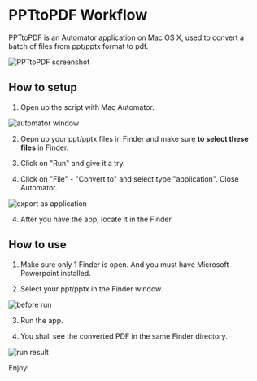 # PPTtoPDF Workflow

PPTtoPDF is an Automator application on Mac OS X, used to convert a batch of files from ppt/pptx format to pdf.

![PPTtoPDF screenshot](https://dl.dropboxusercontent.com/u/23764314/github_images/Screen%20Shot%202015-05-15%20at%206.42.43%20AM.png)

## How to setup

1. Open up the script with Mac Automator.

![automator window](https://dl.dropboxusercontent.com/u/23764314/github_images/Screen%20Shot%202015-05-15%20at%206.44.57%20AM.png)

2. Oepn up your ppt/pptx files in Finder and make sure __to select these files__ in Finder.

2. Click on "Run" and give it a try.

3. Click on "File" - "Convert to" and select type "application". Close Automator.

![export as application](https://dl.dropboxusercontent.com/u/23764314/github_images/Screen%20Shot%202015-05-15%20at%206.47.21%20AM.png)

4. After you have the app, locate it in the Finder.

## How to use

1. Make sure only 1 Finder is open. And you must have Microsoft Powerpoint installed.

2. Select your ppt/pptx in the Finder window.

![before run](https://dl.dropboxusercontent.com/u/23764314/github_images/Screen%20Shot%202015-05-15%20at%206.49.02%20AM.png)

3. Run the app.

4. You shall see the converted PDF in the same Finder directory.

![run result](https://dl.dropboxusercontent.com/u/23764314/github_images/Screen%20Shot%202015-05-15%20at%206.50.34%20AM.png)

Enjoy!
